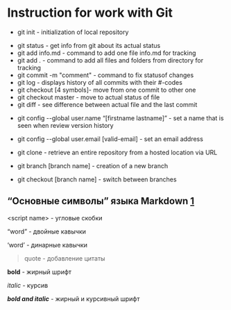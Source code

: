 # Instruction for work with Git

* git init - initialization of local repository
- git status - get info from git about its actual status
- git add info.md - command to add one file info.md for tracking
- git add . - command to add all files and folders from directory for tracking
- git commit -m "comment" - command to fix statusof changes
- git log - displays history of all commits with their #-codes
- git checkout [4 symbols]- move from one commit to other one
- git checkout master - move to actual status of file
- git diff - see difference between actual file and the last commit 

* git config --global user.name “[firstname lastname]” - set a name that is seen when review version history
* git config --global user.email [valid-email] - set an email address

* git clone - retrieve an entire repository from a hosted location via URL
* git branch [branch name] - creation of a new branch
* git checkout [branch name] - switch between branches


## &#8220;Основные символы&#8221; языка Markdown [1]

&lt;script name&gt; - угловые скобки

&#8220;word&#8221; - двойные кавычки

&#8216;word&#8217; - динарные кавычки

> quote - добавление цитаты

**bold** - жирный шрифт

*italic* - курсив

***bold and italic*** - жирный и курсивный шрифт

[1]: https://learn.microsoft.com/ru-ru/contribute/markdown-reference